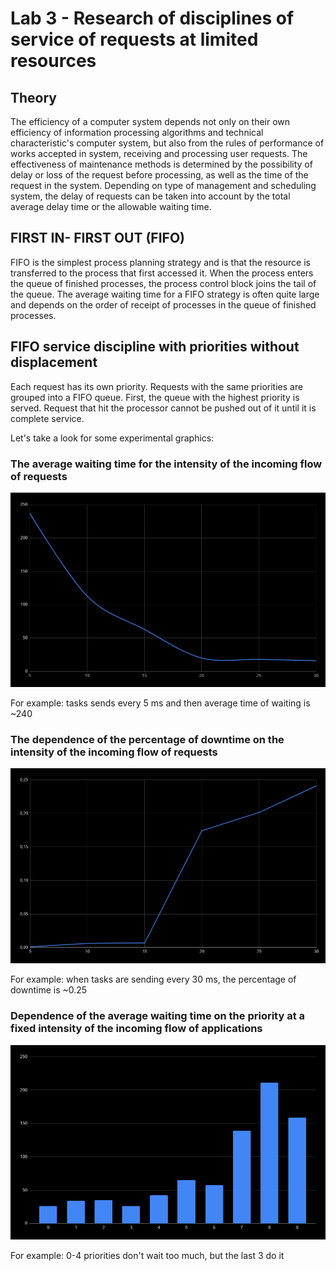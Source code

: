 # Lab 3 - Research of disciplines of service of requests at limited resources
## Theory

The efficiency of a computer system depends not only on their own
efficiency of information processing algorithms and technical characteristic's
computer system, but also from the rules of performance of works accepted in system,
receiving and processing user requests.
The effectiveness of maintenance methods is determined by the possibility of delay or
loss of the request before processing, as well as the time of the request in the system. Depending on
type of management and scheduling system, the delay of requests can be taken into account by
the total average delay time or the allowable waiting time.

## FIRST IN- FIRST OUT (FIFO)

FIFO is the simplest process planning strategy and is that
the resource is transferred to the process that first accessed it. When
the process enters the queue of finished processes, the process control block joins the tail of the queue. 
The average waiting time for a FIFO strategy is often quite large and
depends on the order of receipt of processes in the queue of finished processes.

## FIFO service discipline with priorities without displacement

Each request has its own priority. Requests with the same priorities are grouped into a FIFO queue. First, the queue with the highest priority is served. Request that
hit the processor cannot be pushed out of it until it is complete
service.

Let's take a look for some experimental graphics:

### The average waiting time for the intensity of the incoming flow of requests

![avgTimeForTheIntensity](images/diagram1.png)

For example: tasks sends every 5 ms and then average time of waiting is ~240

### The dependence of the percentage of downtime on the intensity of the incoming flow of requests

![percentageOfDownTime](images/diagram2.png)

For example: when tasks are sending every 30 ms, the percentage of downtime is ~0.25

### Dependence of the average waiting time on the priority at a fixed intensity of the incoming flow of applications

![avgTimeOnThePriority](images/diagram3.png)

For example: 0-4 priorities don't wait too much, but the last 3 do it
